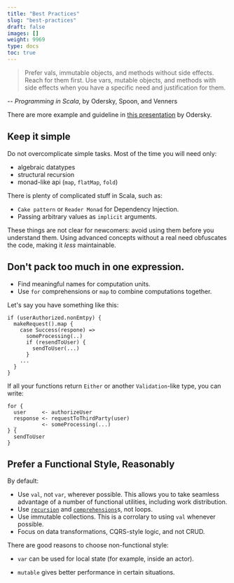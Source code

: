 ```yaml
---
title: "Best Practices"
slug: "best-practices"
draft: false
images: []
weight: 9969
type: docs
toc: true
---
```


> Prefer vals, immutable objects, and methods without side effects.
> Reach for them first. Use vars, mutable objects, and methods with side
> effects when you have a specific need and justification for them.

 -- *Programming in Scala*, by Odersky, Spoon, and Venners


There are more example and guideline in [this presentation][1] by Odersky.


  [1]: http://www.slideshare.net/Typesafe/scaladays-keynote

## Keep it simple
Do not overcomplicate simple tasks. Most of the time you will need only:
 - algebraic datatypes 
 - structural recursion 
 - monad-like api (`map`, `flatMap`, `fold`)

There is plenty of complicated stuff in Scala, such as:
 - `Cake pattern` or `Reader Monad` for Dependency Injection.
 - Passing arbitrary values as `implicit` arguments.

These things are not clear for newcomers: avoid using them before you understand them. Using advanced concepts without a real need obfuscates the code, making it *less* maintainable.

## Don't pack too much in one expression.
- Find meaningful names for computation units. 
- Use `for` comprehensions or `map` to combine computations together.

Let's say you have something like this:
```
if (userAuthorized.nonEmtpy) {
  makeRequest().map {
    case Success(respone) =>
      someProcessing(..)
      if (resendToUser) {
        sendToUser(...)
      }
    ...
  }
}
```

If all your functions return `Either` or another `Validation`-like type, you can write:
```
for {
  user     <- authorizeUser
  response <- requestToThirdParty(user)
  _        <- someProcessing(...)
} {
  sendToUser
}
```

## Prefer a Functional Style, Reasonably
By default:
- Use `val`, not `var`, wherever possible. This allows you to take seamless advantage of a number of functional utilities, including work distribution.
- Use [`recursion`][1] and [`comprehensions`][2]s, not loops. 
- Use immutable collections. This is a corrolary to using `val` whenever possible.
- Focus on data transformations, CQRS-style logic, and not CRUD.

There are good reasons to choose non-functional style:
- `var` can be used for local state (for example, inside an actor).
- `mutable` gives better performance in certain situations.


  [1]: https://www.wikiod.com/scala/recursion
  [2]: https://www.wikiod.com/scala/for-expressions

